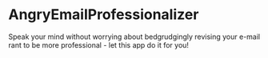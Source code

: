 # AngryEmailProfessionalizer
Speak your mind without worrying about bedgrudgingly revising your e-mail rant to be more professional - let this app do it for you!
